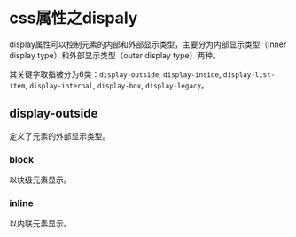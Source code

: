 # css属性之dispaly
display属性可以控制元素的内部和外部显示类型，主要分为内部显示类型（inner display type）和外部显示类型（outer display type）两种。

其关键字取指被分为6类：`display-outside`, `display-inside`, `display-list-item`, `display-internal`, `display-box`, `display-legacy`。

## display-outside
定义了元素的外部显示类型。

### block
以块级元素显示。

### inline
以内联元素显示。

